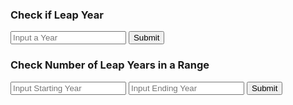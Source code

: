 <p id="test"></p>

<script>

function numberOfLeapYears(year1, year2) {

    result = document.getElementById("numberOfLeapYearsResult");

    fetch('https://music.nighthawkcodingsociety.tk/api/calendar/numberOfLeapYears/' + year1 + "/" + year2)
    .then(response => response.json())
    .then(data => {

        console.log(data);

        result.innerHTML = "Leap Years between " + year1 + "and " + year2 + ": " + data.numberOfLeapYears;

    })
}

function getYear1(){
    let inputYear1 = document.getElementById("inputYear1").value;
    return inputYear1;
}

function getYear2(){
    let inputYear2 = document.getElementById("inputYear2").value;
    return inputYear2;
}

function getYear(){
    let inputYear = document.getElementById("inputYear").value;
    return inputYear;
}


function isLeapYear(year) {

    result = document.getElementById("isLeapYearResult");

    fetch('https://music.nighthawkcodingsociety.tk/api/calendar/numberOfLeapYears/' + year)
    .then(response => response.json())
    .then(data => {

        console.log(data);

        result.innerHTML = "Is " + year + " a leap year: " + data.isLeapYear;

    })
}

</script>

### Check if Leap Year
<input id="inputYear" placeholder="Input a Year">
<button onclick="isLeapYear(getYear())">Submit</button>
<p id="isLeapYearResult"></p>

### Check Number of Leap Years in a Range
<input id="inputYear1" placeholder="Input Starting Year">
    <input id="inputYear2" placeholder="Input Ending Year">
    <button onclick="numberOfLeapYears(getYear1(), getYear2())">Submit</button>
<p id="numberOfLeapYearsResult"></p>